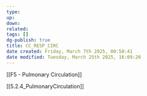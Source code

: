 ```yaml
---
type: 
up: 
down: 
related: 
tags: []
dg-publish: true
title: CC_RESP_CIRC
date created: Friday, March 7th 2025, 00:50:41
date modified: Tuesday, March 25th 2025, 16:09:20
---
```


[[F5 - Pulmonary Circulation]]

[[5.2.4_PulmonaryCirculation]]

